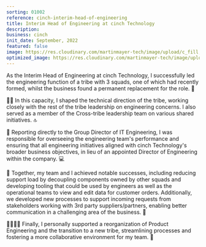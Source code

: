 ```yaml
---
sorting: 01002
reference: cinch-interim-head-of-engineering
title: Interim Head of Engineering at cinch Technology
description:
business: cinch
init_date: September, 2022
featured: false
image: https://res.cloudinary.com/martinmayer-tech/image/upload/c_fill,h_400,w_760/v1658971826/2013-08-11_15.23.55_alt_bovawh.jpg
optimized_image: https://res.cloudinary.com/martinmayer-tech/image/upload/c_fill,h_200,w_380/v1658971826/2013-08-11_15.23.55_alt_bovawh.jpg
---
```

As the Interim Head of Engineering at cinch Technology, I successfully led the engineering function of a tribe with 3 squads, one of which had recently formed, whilst the business found a permanent replacement for the role. 🌟

👨‍💼 In this capacity, I shaped the technical direction of the tribe, working closely with the rest of the tribe leadership on engineering concerns. I also served as a member of the Cross-tribe leadership team on various shared initiatives. 🔝

👥 Reporting directly to the Group Director of IT Engineering, I was responsible for overseeing the engineering team's performance and ensuring that all engineering initiatives aligned with cinch Technology's broader business objectives, in lieu of an appointed Director of Engineering within the company. 💻

🚀 Together, my team and I achieved notable successes, including reducing support load by decoupling components owned by other squads and developing tooling that could be used by engineers as well as the operational teams to view and edit data for customer orders. Additionally, we developed new processes to support incoming requests from stakeholders working with 3rd party suppliers/partners, enabling better communication in a challenging area of the business. 🙌

👨‍👩‍👧‍👦 Finally, I personally supported a reorganization of Product Engineering and the transition to a new tribe, streamlining processes and fostering a more collaborative environment for my team. 💪
